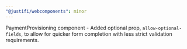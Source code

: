 ```yaml
---
"@justifi/webcomponents": minor
---
```


PaymentProvisioning component - Added optional prop, `allow-optional-fields`, to allow for quicker form completion with less strict validation requirements.
